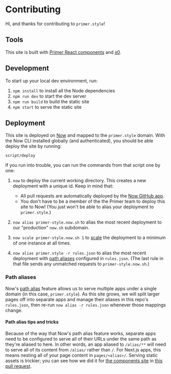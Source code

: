# Contributing
Hi, and thanks for contributing to `primer.style`!


## Tools
This site is built with [Primer React components][components] and [x0].


## Development
To start up your local dev environment, run:

1. `npm install` to install all the Node dependencies
2. `npm run dev` to start the dev server
3. `npm run build` to build the static site
4. `npm start` to serve the static site


## Deployment
This site is deployed on [Now] and mapped to the `primer.style` domain. With the Now CLI installed globally (and authenticated), you should be able deploy the site by running:

```
script/deploy
```

If you run into trouble, you can run the commands from that script one by one:

1. `now` to deploy the current working directory. This creates a new deployment with a unique id. Keep in mind that:

    * All pull requests are automatically deployed by the [Now GitHub app].
    * You don't have to be a member of the the Primer team to deploy this site to Now! (You just won't be able to alias your deployment to `primer.style`.)

2. `now alias primer-style.now.sh` to alias the most recent deployment to our "production" `now.sh` subdomain.

3. `now scale primer-style.now.sh 1` to [scale] the deployment to a minimum of one instance at all times.

4. `now alias primer.style -r rules.json` to alias the most recent deployment with [path aliases](#path-aliases) configured in `rules.json`. (The last rule in that file sends any unmatched requests to `primer-style.now.sh`.)

### Path aliases
Now's [path alias] feature allows us to serve multiple apps under a single domain (in this case, `primer.style`). As this site grows, we will split larger pages off into separate apps and manage their aliases in this repo's `rules.json`, then re-run `now alias -r rules.json` whenever those mappings change.

#### Path alias tips and tricks
Because of the way that Now's path alias feature works, separate apps need to be configured to serve all of their URLs under the same path as they're aliased to here. In other words, an app aliased to `/alias/**` will need to serve all of its content from `/alias/` rather than `/`. For Next.js apps, this means nesting all of your page content in `pages/<alias>/`. Serving static assets is trickier; you can see how we did it for [the components site][components] in [this pull request](https://github.com/primer/primer-react/pull/238).

[components]: https://primer.style/components/
[Now]: https://zeit.co/now
[Now GitHub app]: https://github.com/apps/now
[path alias]: https://zeit.co/docs/features/path-aliases
[primer.style]: https://primer.style/
[scale]: https://zeit.co/docs/getting-started/scaling
[x0]: https://github.com/c8r/x0
